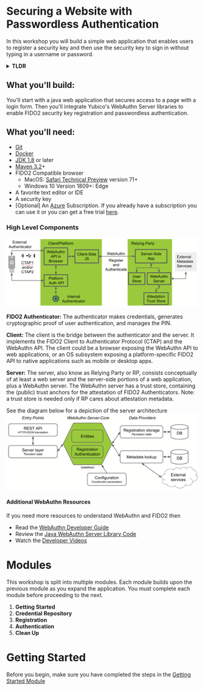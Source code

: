 # Securing a Website with Passwordless Authentication
In this workshop you will build a simple web application that enables users to register a security key and then use the security key to sign in without typing in a username or password.

<details>
<summary><strong>TLDR</strong></summary><p>

If you'd rather see the end result without installing the dependencies and going through all the steps then do this _(requires docker)_:
1. Clone the repo
   ```
   git clone https://github.com/YubicoLabs/java-webauthn-passwordless-workshop
   ```
2. Build the docker image
   ```
   build -t example/demo:latest java-webauthn-passwordless-workshop/4_Authentication/complete/.
   ```
3. Run the image
   ```
   docker run -p 8443:8443 example/demo:latest
   ```
4. Open `https://localhost:8443/` in a CTAP2 compatible browser (Edge on Windows 10 1809+ or Safari Technology Preview on macOS)
5. Sign in with username `user` and password `password`
6. Register a security key
7. Sign out
8.  Click `Passwordless sign in` to sign in without typing a username or password

<p></details>

## What you'll build:
You'll start with a java web application that secures access to a page with a login form. Then you'll integrate Yubico's WebAuthn Server libraries to enable FIDO2 security key registration and passwordless authentication. 

## What you'll need:
* [Git](https://git-scm.com/)
* [Docker](https://docs.docker.com/install/)
* [JDK 1.8](https://www.oracle.com/technetwork/java/javase/downloads/index.html) or later
* [Maven 3.2](https://maven.apache.org/download.cgi)+
* FIDO2 Compatible browser
  * MacOS: [Safari Technical Preview](https://developer.apple.com/safari/technology-preview/) version 71+
  * Windows 10 Version 1809+: Edge
* A favorite text editor or IDE
* A security key
* [Optional] An [Azure](https://azure.microsoft.com/) Subscription. If you already have a subscription you can use it or you can get a free trial [here](https://azure.microsoft.com/free/).


### High Level Components
![alt text](./images/highlevelcomponents.png "High Level Components")

**FIDO2 Authenticator:**
The authenticator makes credentials, generates cryptographic proof of user authentication, and manages the PIN.

**Client:**
The client is the bridge between the authenticator and the server. It implements the FIDO2 Client to Authenticator Protocol (CTAP) and the WebAuthn API. The client could be a browser exposing the WebAuthn API to web applications, or an OS subsystem exposing a platform-specific FIDO2 API to native applications such as mobile or desktop apps.

**Server:**
The server, also know as Relying Party or RP, consists conceptually of at least a web server and the server-side portions of a web application, plus a WebAuthn server. The WebAuthn server has a trust store, containing the (public) trust anchors for the attestation of FIDO2 Authenticators. Note: a trust store is needed only if RP cares about attestation metadata.

See the diagram below for a depiction of the server architecture
![alt text](./images/serverarchitecture.png "Server Architecture")

#### Additional WebAuthn Resources
If you need more resources to understand WebAuthn and FIDO2 then
* Read the [WebAuthn Developer Guide](https://developers.yubico.com/FIDO2/FIDO2_WebAuthn_Developer_Guide/Overview.html)
* Review the [Java WebAuthn Server Library Code](https://github.com/Yubico/java-webauthn-server)
* Watch the [Developer Videos](https://www.yubico.com/why-yubico/for-developers/developer-videos/)

# Modules
This workshop is split into multiple modules. Each module builds upon the previous module as you expand the application. You must complete each module before proceeding to the next.

1.	**Getting Started**
2.	**Credential Repository**
3.	**Registration**
4.	**Authentication**
1.  **Clean Up**

# Getting Started
Before you begin, make sure you have completed the steps in the [Getting Started Module](./1_Getting_Started/README.md)
